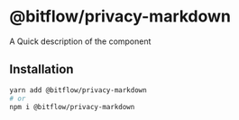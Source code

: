 # @bitflow/privacy-markdown

A Quick description of the component

## Installation

```sh
yarn add @bitflow/privacy-markdown
# or
npm i @bitflow/privacy-markdown
```
